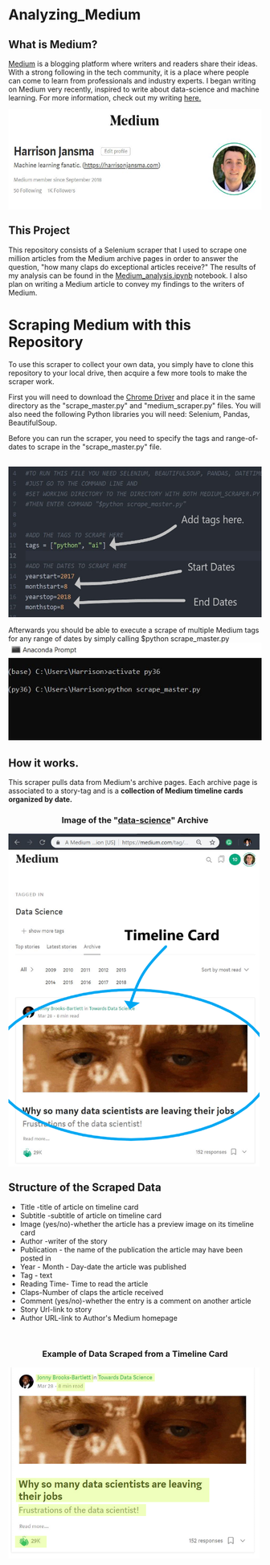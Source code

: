 # Analyzing_Medium

## What is Medium?

<a href="https://medium.com/">Medium</a> is a blogging platform where writers and readers share their ideas. With a strong following in the tech community, it is a place where people can come to learn from professionals and industry experts. I began writing on Medium very recently, inspired to write about data-science and machine learning. For more information, check out my writing <a href="https://medium.com/@harrisonjansma">here.</a>


<a href="https://medium.com/@harrisonjansma">
<img align="center" src="img/mediumhome.JPG" height=200></a>

## This Project

This repository consists of a Selenium scraper that I used to scrape one million articles from the Medium archive pages in order to answer the question, "how many claps do exceptional articles receive?" The results of my analysis can be found in the <a href="https://github.com/harrisonjansma/Analyzing_Medium/blob/master/Medium_EDA.ipynb">Medium_analysis.ipynb</a> notebook. I also plan on writing a Medium article to convey my findings to the writers of Medium.




# Scraping Medium with this Repository


To use this scraper to collect your own data, you simply have to clone this repository to your local drive, then acquire a few more tools to make the scraper work. 

First you will need to download the <a href="http://chromedriver.chromium.org/downloads">Chrome Driver</a> and place it in the same directory as the "scrape_master.py" and "medium_scraper.py" files. You will also need the following Python libraries you will need: Selenium, Pandas, BeautifulSoup.

Before you can run the scraper, you need to specify the tags and range-of-dates to scrape in the "scrape_master.py" file.

<br>
<img src="img/master_scrape.JPG" height=300>
<br>

Afterwards you should be able to execute a scrape of multiple Medium tags for any range of dates by simply calling $python scrape_master.py
<br>
<img src="img/commans.JPG">


## How it works.

This scraper pulls data from Medium's archive pages. Each archive page is associated to a story-tag and is a <b>collection of Medium timeline cards organized by date.</b>
<br>

<h3 align="center"> Image of the "<a href="https://medium.com/tag/data-science/archive">data-science</a>" Archive</h3>

<img src="img/archive2.png" align="center" width=500>


## Structure of the Scraped Data
- Title -title of article on timeline card
- Subtitle  -subtitle of article on timeline card
- Image (yes/no)-whether the article has a preview image on its timeline card
- Author -writer of the story
- Publication - the name of the publication the article may have been posted in
- Year - Month - Day-date the article was published
- Tag - text
- Reading Time- Time to read the article
- Claps-Number of claps the article received
- Comment (yes/no)-whether the entry is a comment on another article
- Story Url-link to story
- Author URL-link to Author's Medium homepage




<br>
 <h3 align="center">Example of Data Scraped from a Timeline Card</h3>
<img align="center" src="img/card.png" width=500>
